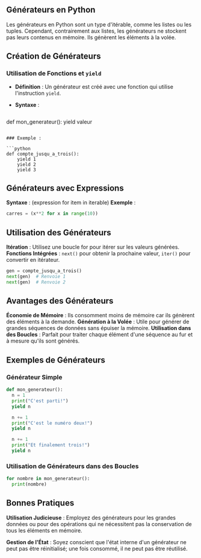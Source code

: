 ## Générateurs en Python

Les générateurs en Python sont un type d'itérable, comme les listes ou les tuples. Cependant, contrairement aux listes, les générateurs ne stockent pas leurs contenus en mémoire. Ils génèrent les éléments à la volée.

## Création de Générateurs

### Utilisation de Fonctions et ```yield```
- **Définition** : Un générateur est créé avec une fonction qui utilise l'instruction ```yield```.
- **Syntaxe** :

  ```python
def mon_generateur():
    yield valeur
```

### Exemple :

```python
def compte_jusqu_a_trois():
    yield 1
    yield 2 
    yield 3
```

## Générateurs avec Expressions

**Syntaxe** : (expression for item in iterable)
**Exemple** :

```python
carres = (x**2 for x in range(10))
```

## Utilisation des Générateurs

**Itération** : Utilisez une boucle for pour itérer sur les valeurs générées.
**Fonctions Intégrées** : ```next()``` pour obtenir la prochaine valeur, ```iter()``` pour convertir en itérateur.

```python
gen = compte_jusqu_a_trois()
next(gen)  # Renvoie 1
next(gen)  # Renvoie 2
```

## Avantages des Générateurs

**Économie de Mémoire** : Ils consomment moins de mémoire car ils génèrent des éléments à la demande.
**Génération à la Volée** : Utile pour générer de grandes séquences de données sans épuiser la mémoire.
**Utilisation dans des Boucles** : Parfait pour traiter chaque élément d'une séquence au fur et à mesure qu'ils sont générés.

## Exemples de Générateurs

### Générateur Simple

```python
def mon_generateur():
  n = 1
  print("C'est parti!")
  yield n

  n += 1
  print("C'est le numéro deux!")
  yield n

  n += 1
  print("Et finalement trois!")
  yield n
```

### Utilisation de Générateurs dans des Boucles

```python
for nombre in mon_generateur():
  print(nombre)
```

## Bonnes Pratiques

**Utilisation Judicieuse** : Employez des générateurs pour les grandes données ou pour des opérations qui ne nécessitent pas la conservation de tous les éléments en mémoire.

**Gestion de l'État** : Soyez conscient que l'état interne d'un générateur ne peut pas être réinitialisé; une fois consommé, il ne peut pas être réutilisé.